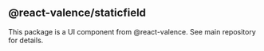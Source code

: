 ## @react-valence/staticfield 

This package is a UI component from @react-valence. See main repository for details.